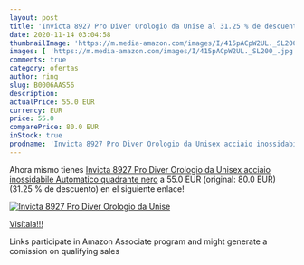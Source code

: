 ```yaml
---
layout: post
title: 'Invicta 8927 Pro Diver Orologio da Unise al 31.25 % de descuento'
date: 2020-11-14 03:04:58
thumbnailImage: 'https://m.media-amazon.com/images/I/415pACpW2UL._SL200_.jpg'
images: [ 'https://m.media-amazon.com/images/I/415pACpW2UL._SL200_.jpg' ]
comments: true
category: ofertas
author: ring
slug: B0006AAS56
description:
actualPrice: 55.0 EUR
currency: EUR
price: 55.0
comparePrice: 80.0 EUR
inStock: true
prodname: 'Invicta 8927 Pro Diver Orologio da Unisex acciaio inossidabile Automatico quadrante nero'
---
```


Ahora mismo tienes [Invicta 8927 Pro Diver Orologio da Unisex acciaio inossidabile Automatico quadrante nero](https://www.amazon.it/dp/B0006AAS56/?tag=tolees00-21) a 55.0 EUR (original: 80.0 EUR) (31.25 %  de descuento) en el siguiente enlace!

[![Invicta 8927 Pro Diver Orologio da Unise](https://m.media-amazon.com/images/I/415pACpW2UL._SL200_.jpg)](https://www.amazon.it/dp/B0006AAS56/?tag=tolees00-21)

[Visítala!!!](https://www.amazon.it/dp/B0006AAS56/?tag=tolees00-21)

Links participate in Amazon Associate program and might generate a comission on qualifying sales
